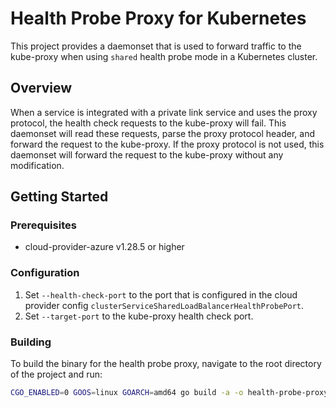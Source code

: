 # Health Probe Proxy for Kubernetes

This project provides a daemonset that is used to forward traffic to the kube-proxy when using `shared` health probe mode in a Kubernetes cluster.

## Overview

When a service is integrated with a private link service and uses the proxy protocol, the health check requests to the kube-proxy will fail. This daemonset will read these requests, parse the proxy protocol header, and forward the request to the kube-proxy. If the proxy protocol is not used, this daemonset will forward the request to the kube-proxy without any modification.

## Getting Started

### Prerequisites

- cloud-provider-azure v1.28.5 or higher

### Configuration

1. Set `--health-check-port` to the port that is configured in the cloud provider config `clusterServiceSharedLoadBalancerHealthProbePort`.
2. Set `--target-port` to the kube-proxy health check port.

### Building

To build the binary for the health probe proxy, navigate to the root directory of the project and run:

```sh
CGO_ENABLED=0 GOOS=linux GOARCH=amd64 go build -a -o health-probe-proxy-bin .
```